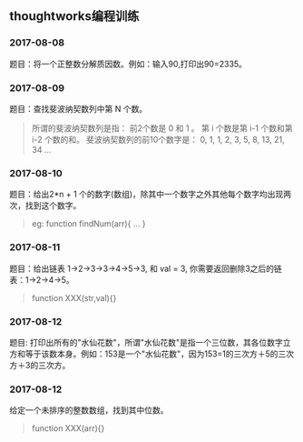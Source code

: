 ## thoughtworks编程训练

### 2017-08-08

题目：将一个正整数分解质因数。例如：输入90,打印出90=2335。

### 2017-08-09

题目：查找斐波纳契数列中第 N 个数。

>所谓的斐波纳契数列是指：
前2个数是 0 和 1 。
第 i 个数是第 i-1 个数和第i-2 个数的和。
斐波纳契数列的前10个数字是：
0, 1, 1, 2, 3, 5, 8, 13, 21, 34 …

### 2017-08-10

题目：给出2*n + 1 个的数字(数组)，除其中一个数字之外其他每个数字均出现两次，找到这个数字。

> eg: function findNum(arr){ ... }

### 2017-08-11

题目：给出链表 1->2->3->3->4->5->3, 和 val = 3, 你需要返回删除3之后的链表：1->2->4->5。

> function XXX(str,val){}

### 2017-08-12

题目: 打印出所有的"水仙花数"，所谓"水仙花数"是指一个三位数，其各位数字立方和等于该数本身。例如：153是一个"水仙花数"，因为153=1的三次方＋5的三次方＋3的三次方。

### 2017-08-12

给定一个未排序的整数数组，找到其中位数。

> function XXX(arr){}





